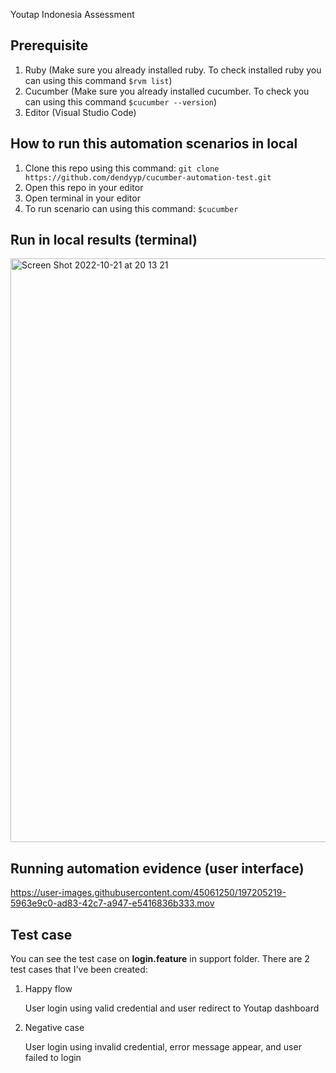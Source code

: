 Youtap Indonesia Assessment

## Prerequisite
1. Ruby (Make sure you already installed ruby. To check installed ruby you can using this command `$rvm list`)
2. Cucumber (Make sure you already installed cucumber. To check you can using this command `$cucumber --version`)
3. Editor (Visual Studio Code)

## How to run this automation scenarios in local
1. Clone this repo using this command: `git clone https://github.com/dendyyp/cucumber-automation-test.git`
2. Open this repo in your editor
3. Open terminal in your editor
4. To run scenario can using this command: `$cucumber`

## Run in local results (terminal)
<img width="934" alt="Screen Shot 2022-10-21 at 20 13 21" src="https://user-images.githubusercontent.com/45061250/197204184-4e424029-7d05-4676-bddc-ceb9ebf5e23f.png">

## Running automation evidence (user interface)
https://user-images.githubusercontent.com/45061250/197205219-5963e9c0-ad83-42c7-a947-e5416836b333.mov

## Test case
You can see the test case on <b>login.feature</b> in support folder. There are 2 test cases that I've been created:
1. Happy flow
   
   User login using valid credential and user redirect to Youtap dashboard
2. Negative case

   User login using invalid credential, error message appear, and user failed to login
